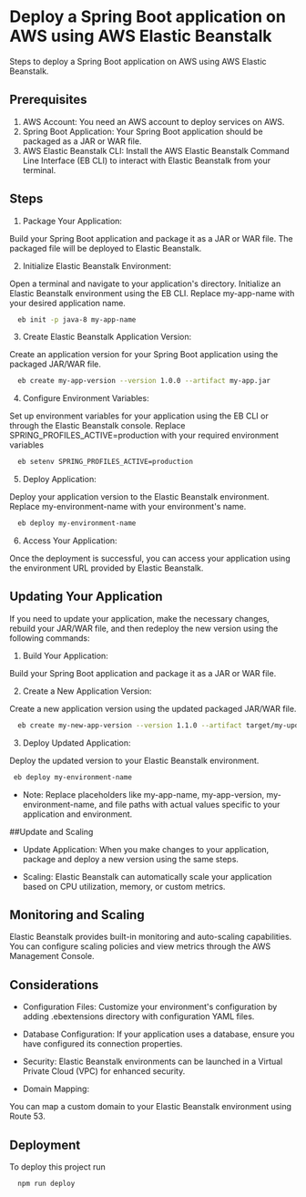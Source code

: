 
# Deploy a Spring Boot application on AWS using AWS Elastic Beanstalk

Steps to deploy a Spring Boot application on AWS using AWS Elastic Beanstalk.

## Prerequisites

1. AWS Account: You need an AWS account to deploy services on AWS.
2. Spring Boot Application: Your Spring Boot application should be packaged as a JAR or WAR file.
3. AWS Elastic Beanstalk CLI: Install the AWS Elastic Beanstalk Command Line Interface (EB CLI) to interact with Elastic Beanstalk from your terminal.

## Steps

1. Package Your Application:

Build your Spring Boot application and package it as a JAR or WAR file. The packaged file will be deployed to Elastic Beanstalk.

2. Initialize Elastic Beanstalk Environment:

Open a terminal and navigate to your application's directory. Initialize an Elastic Beanstalk environment using the EB CLI.
 Replace my-app-name with your desired application name.

```bash
  eb init -p java-8 my-app-name
```

3. Create Elastic Beanstalk Application Version:

Create an application version for your Spring Boot application using the packaged JAR/WAR file.

```bash
  eb create my-app-version --version 1.0.0 --artifact my-app.jar
```

4. Configure Environment Variables:

Set up environment variables for your application using the EB CLI or through the Elastic Beanstalk console.
Replace SPRING_PROFILES_ACTIVE=production with your required environment variables

```bash
  eb setenv SPRING_PROFILES_ACTIVE=production
```

5. Deploy Application:

Deploy your application version to the Elastic Beanstalk environment.
Replace my-environment-name with your environment's name.

```bash
  eb deploy my-environment-name
```

6. Access Your Application:

Once the deployment is successful, you can access your application using the environment URL provided by Elastic Beanstalk.

## Updating Your Application

If you need to update your application, make the necessary changes, rebuild your JAR/WAR file, and then redeploy the new version using the following commands:

1. Build Your Application:

Build your Spring Boot application and package it as a JAR or WAR file.

2. Create a New Application Version:

Create a new application version using the updated packaged JAR/WAR file.

```bash
  eb create my-new-app-version --version 1.1.0 --artifact target/my-updated-app.jar
```

3. Deploy Updated Application:

Deploy the updated version to your Elastic Beanstalk environment.

```bash
 eb deploy my-environment-name
```

- Note: Replace placeholders like my-app-name, my-app-version, my-environment-name, and file paths with actual values specific to your application and environment.

##Update and Scaling

- Update Application: 
When you make changes to your application, package and deploy a new version using the same steps.

- Scaling: 
Elastic Beanstalk can automatically scale your application based on CPU utilization, memory, or custom metrics.



## Monitoring and Scaling

Elastic Beanstalk provides built-in monitoring and auto-scaling capabilities. You can configure scaling policies and view metrics through the AWS Management Console.

## Considerations

- Configuration Files: 
Customize your environment's configuration by adding .ebextensions directory with configuration YAML files.

- Database Configuration: 
If your application uses a database, ensure you have configured its connection properties.

- Security: 
Elastic Beanstalk environments can be launched in a Virtual Private Cloud (VPC) for enhanced security.

- Domain Mapping: 

You can map a custom domain to your Elastic Beanstalk environment using Route 53.










## Deployment

To deploy this project run

```bash
  npm run deploy
```


